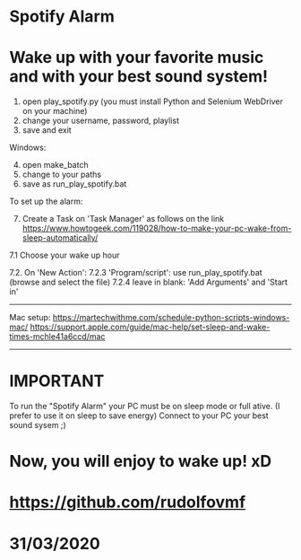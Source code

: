 # Spotify Alarm #
# Wake up with your favorite music and with your best sound system!

1. open play_spotify.py
   (you must install Python and Selenium WebDriver on your machine)
2. change your username, password, playlist
3. save and exit

Windows:

4. open make_batch
5. change to your paths
6. save as run_play_spotify.bat

To set up the alarm:

7.   Create a Task on 'Task Manager' as follows on the link
	https://www.howtogeek.com/119028/how-to-make-your-pc-wake-from-sleep-automatically/

7.1  Choose your wake up hour

7.2. On 'New Action':
	7.2.3 'Program/script': 
    		 use run_play_spotify.bat (browse and select the file)
	7.2.4 leave in blank: 'Add Arguments' and 'Start in'
	
************************************
Mac setup:
https://martechwithme.com/schedule-python-scripts-windows-mac/
https://support.apple.com/guide/mac-help/set-sleep-and-wake-times-mchle41a6ccd/mac
**************************************

# IMPORTANT 
To run the "Spotify Alarm" your PC must be on sleep mode
	    or full ative. (I prefer to use it on sleep to 
			  save energy)
	   Connect to your PC your best sound sysem ;)


# Now, you will enjoy to wake up! xD
# https://github.com/rudolfovmf
# 31/03/2020
